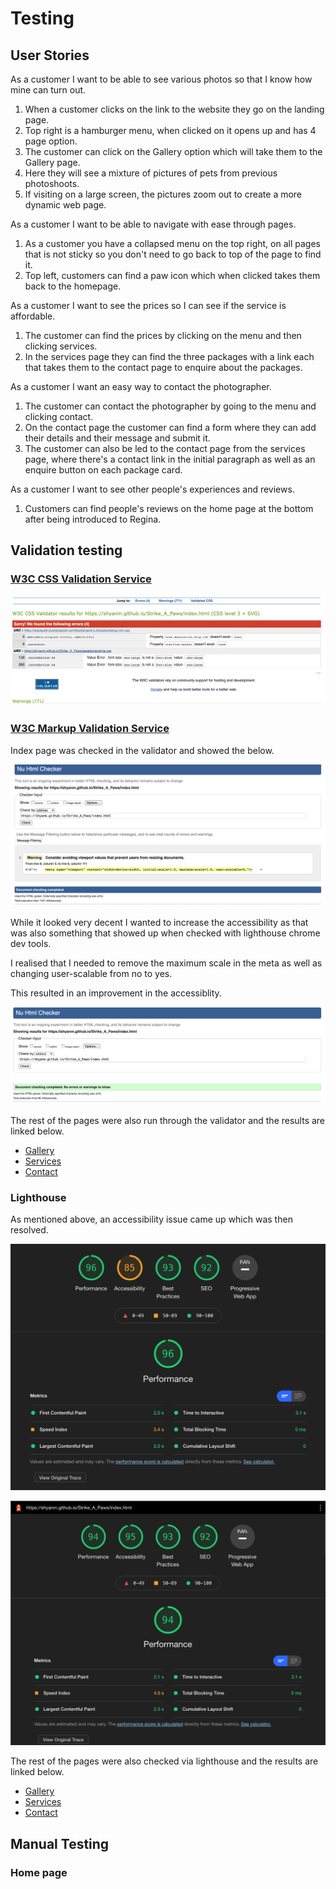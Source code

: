 # Testing

## User Stories

As a customer I want to be able to see various photos so that I know how mine can turn out.

1. When a customer clicks on the link to the website they go on the landing page.
2. Top right is a hamburger menu, when clicked on it opens up and has 4 page option.
3. The customer can click on the Gallery option which will take them to the Gallery page.
4. Here they will see a mixture of pictures of pets from previous photoshoots.
5. If visiting on a large screen, the pictures zoom out to create a more dynamic web page.

As a customer I want to be able to navigate with ease through pages.

1. As a customer you have a collapsed menu on the top right, on all pages that is not sticky so you don't need to go back to top of the page to find it.
2. Top left, customers can find a paw icon which when clicked takes them back to the homepage.


As a customer I want to see the prices so I can see if the service is affordable.

1. The customer can find the prices by clicking on the menu and then clicking services.
2. In the services page they can find the three packages with a link each that takes them to the contact page to enquire about the packages.

As a customer I want an easy way to contact the photographer.

1. The customer can contact the photographer by going to the menu and clicking contact.
2. On the contact page the customer can find a form where they can add their details and their message and submit it.
3. The customer can also be led to the contact page from the services page, where there's a contact link in the initial paragraph as well as an enquire button on each package card.

As a customer I want to see other people's experiences and reviews.

1. Customers can find people's reviews on the home page at the bottom after being introduced to Regina.

## Validation testing

### [W3C CSS Validation Service](jigsaw.w3.org)

![alt text](./readme_images/css.png)



### [W3C Markup Validation Service](https://validator.w3.org/)

Index page was checked in the validator and showed the below.

![alt text](./readme_images/w3-index.png)

While it looked very decent I wanted to increase the accessibility as that was also something that showed up when checked with lighthouse chrome dev tools.

I realised that I needed to remove the maximum scale in the meta as well as changing user-scalable from no to yes.

This resulted in an improvement in the accessiblity.

![alt text](./readme_images/w3-index-update.png)

The rest of the pages were also run through the validator and the results are linked below.

* [Gallery](./readme_images/w3-gallery.png)
* [Services](./readme_images/w3-services.png)
* [Contact](./readme_images/w3-contact.png)


### Lighthouse

As mentioned above, an accessibility issue came up which was then resolved.

![alt text](./readme_images/lh-index.png)

![alt text](./readme_images/lh-index-updated.png)

The rest of the pages were also checked via lighthouse and the results are linked below.

* [Gallery](./readme_images/lh-gallery.png)
* [Services](./readme_images/lh-services.png)
* [Contact](./readme_images/lh-contact.png)


## Manual Testing

### Home page

